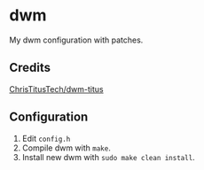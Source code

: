 # dwm
My dwm configuration with patches.

## Credits
[ChrisTitusTech/dwm-titus](https://github.com/ChrisTitusTech/dwm-titus)

## Configuration
1. Edit `config.h`
2. Compile dwm with `make`.
3. Install new dwm with `sudo make clean install`.
